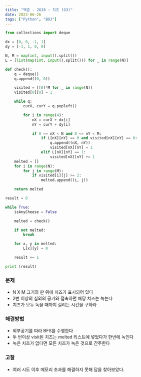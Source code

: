 ```yaml
---
title: "백준 - 2638 : 치즈 (G3)"
date: 2023-06-26
tags: ["Python", "BOJ"]
---
```


```python
from collections import deque

dx = [0, 0, -1, 1]
dy = [-1, 1, 0, 0]

N, M = map(int, input().split())
L = [list(map(int, input().split())) for _ in range(N)]

def check():
    q = deque()
    q.append((0, 0))

    visited = [[0]*M for _ in range(N)]
    visited[0][0] = 1

    while q:
        curX, curY = q.popleft()

        for i in range(4):
            nX = curX + dx[i]
            nY = curY + dy[i]

            if 0 <= nX < N and 0 <= nY < M:
                if L[nX][nY] == 0 and visited[nX][nY] == 0:
                    q.append((nX, nY))
                    visited[nX][nY] = 1
                elif L[nX][nY] == 1:
                    visited[nX][nY] += 1
    melted = []
    for i in range(N):
        for j in range(M):
            if visited[i][j] >= 2:
                melted.append((i, j))

    return melted

result = 0

while True:
    isAnyCheese = False

    melted = check()

    if not melted:
        break

    for x, y in melted:
        L[x][y] = 0

    result += 1

print (result)
```

### 문제

- N X M 크기의 판 위에 치즈가 표시되어 있다
- 2변 이상의 실외의 공기와 접촉하면 해당 치즈는 녹는다
- 치즈가 모두 녹을 때까지 걸리는 시간을 구하라

### 해결방법

- 외부공기를 따라 BFS를 수행한다
- 두 번이상 visit된 치즈는 melted 리스트에 넣었다가 한번에 녹인다
- 녹은 치즈가 없다면 모든 치즈가 녹은 것으로 간주한다

### 고찰

- 여러 시도 이후 메모리 초과를 해결하지 못해 답을 찾아보았다.
